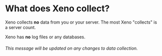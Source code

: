 # What does Xeno collect?

Xeno collects **no** data from you or your server. The most Xeno "collects" is a server count.

Xeno has **no** log files or any databases.

###### This message will be updated on any changes to data collection.
